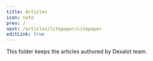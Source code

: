 ```yaml
---
title: Articles
icon: note
prev: /
next: /articles/litepaper/Litepaper
editLink: true
---
```


This folder keeps the articles authored by Dexalot team.

